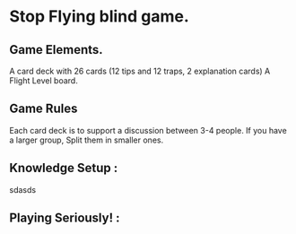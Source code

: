 # Stop Flying blind game.

## Game Elements.

A card deck with 26 cards (12 tips and 12 traps, 2 explanation cards)
A Flight Level board. 

## Game Rules
Each card deck is to support a discussion between 3-4 people. If you have a larger group, Split them in smaller ones.

## Knowledge Setup : 
sdasds
## Playing Seriously!  : 

